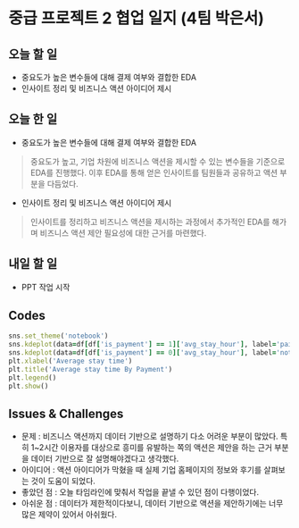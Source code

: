 # 중급 프로젝트 2 협업 일지 (4팀 박은서)

## 오늘 할 일
* 중요도가 높은 변수들에 대해 결제 여부와 결합한 EDA
* 인사이트 정리 및 비즈니스 액션 아이디어 제시
## 오늘 한 일
* 중요도가 높은 변수들에 대해 결제 여부와 결합한 EDA
> 중요도가 높고, 기업 차원에 비즈니스 액션을 제시할 수 있는 변수들을 기준으로 EDA를 진행했다. 이후 EDA를 통해 얻은 인사이트를 팀원들과 공유하고 액션 부분을 다듬었다.
* 인사이트 정리 및 비즈니스 액션 아이디어 제시
> 인사이트를 정리하고 비즈니스 액션을 제시하는 과정에서 추가적인 EDA를 해가며 비즈니스 액션 제안 필요성에 대한 근거를 마련했다. 
## 내일 할 일
* PPT 작업 시작
## Codes
```ruby
sns.set_theme('notebook')
sns.kdeplot(data=df[df['is_payment'] == 1]['avg_stay_hour'], label='paid', fill=True)
sns.kdeplot(data=df[df['is_payment'] == 0]['avg_stay_hour'], label='not paid', fill=True)
plt.xlabel('Average stay time')
plt.title('Average stay time By Payment')
plt.legend()
plt.show()
```
## Issues & Challenges
* 문제 : 비즈니스 액션까지 데이터 기반으로 설명하기 다소 어려운 부분이 많았다. 특히 1~2시간 이용자를 대상으로 흥미를 유발하는 쪽의 액션은 제안을 하는 근거 부분을 데이터 기반으로 잘 설명해야겠다고 생각했다.
* 아이디어 : 액션 아이디어가 막혔을 때 실제 기업 홈페이지의 정보와 후기를 살펴보는 것이 도움이 되었다.
* 좋았던 점 : 오늘 타임라인에 맞춰서 작업을 끝낼 수 있던 점이 다행이었다.
* 아쉬운 점 : 데이터가 제한적이다보니, 데이터 기반으로 액션을 제안하기에는 너무 많은 제약이 있어서 아쉬웠다.

